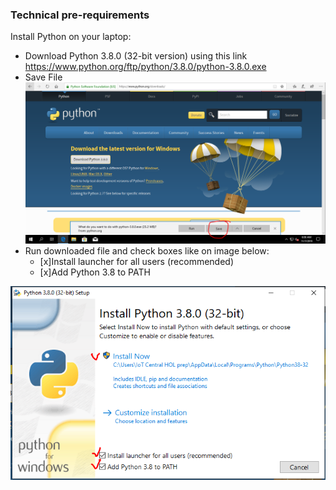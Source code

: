 ### Technical pre-requirements
Install Python on your laptop:
* Download Python 3.8.0 (32-bit version) using this link https://www.python.org/ftp/python/3.8.0/python-3.8.0.exe
* Save File
![](media/Save-Run.png)
* Run downloaded file and check boxes like on image below:
  - [x]Install launcher for all users (recommended)
  - [x]Add Python 3.8 to PATH

![](media/run-tick.png)
